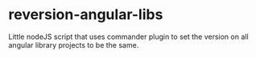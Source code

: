 # reversion-angular-libs
Little nodeJS script that uses commander plugin to set the version on all angular library projects to be the same.
